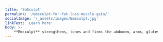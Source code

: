 ```yaml
---
title: 'EmSculpt'
permalink: '/emsculpt-for-fat-loss-muscle-gain/'
socialImage: '/_assets/images/EmSculpt.jpg'
linkText: 'Learn More'
body: >-
    **Emsculpt** strengthens, tones and firms the abdomen, arms, glutes and calves and can enhance abdominal contouring results while increasing muscle tone.
---
```


